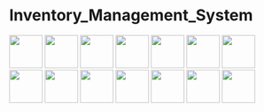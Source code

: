# Inventory_Management_System


<code><img height="60" src="https://user-images.githubusercontent.com/89255942/132175103-7f754056-d916-4fa4-b8d9-962105e5b472.png"></code>
<code><img height="60" src="https://user-images.githubusercontent.com/89255942/132175224-dceb0fd5-63fc-4cc1-8c66-4bb955cb2b02.png"></code>
<code><img height="60" src="https://user-images.githubusercontent.com/89255942/132175225-c8ae936f-38cf-4d19-b05c-77557bf3b0d5.png"></code>
<code><img height="60" src="https://user-images.githubusercontent.com/89255942/132175226-50a4b641-696e-41f8-87a9-4e04f93e752c.png"></code>
<code><img height="60" src="https://user-images.githubusercontent.com/89255942/132175230-13be7da7-f799-4b41-a8e5-16b5ff96f52c.png"></code>
<code><img height="60" src="https://user-images.githubusercontent.com/89255942/132175232-8d40fb4f-dc53-4d7b-9ba9-cb13b1ec621e.png"></code>
<code><img height="60" src="https://user-images.githubusercontent.com/89255942/132175233-ae89585f-93ec-4fde-9c30-5424fcf3dff1.png"></code>
<code><img height="60" src="https://user-images.githubusercontent.com/89255942/132175201-681389ec-9e87-4d90-b8b1-85c3f70ed85b.png"></code>
<code><img height="60" src="https://user-images.githubusercontent.com/89255942/132175208-f2e6a5b3-fb72-4ace-9970-2bd30d7defc6.png"></code>
<code><img height="60" src="https://user-images.githubusercontent.com/89255942/132175210-5a1f200e-c03e-4866-a78a-18c93a478172.png"></code>
<code><img height="60" src="https://user-images.githubusercontent.com/89255942/132175212-f5a39348-7f6d-4e76-abe5-2161d9080342.png"></code>
<code><img height="60" src="https://user-images.githubusercontent.com/89255942/132175215-b574c615-0249-44b8-b4ec-482a7a7975ea.png"></code>
<code><img height="60" src="https://user-images.githubusercontent.com/89255942/132175220-2f7c1021-ee37-41b1-8f62-6505508d59bc.png"></code>
<code><img height="60" src="https://user-images.githubusercontent.com/89255942/132175222-46bcf7c4-aabf-424f-b051-683b582c1389.png"></code>


